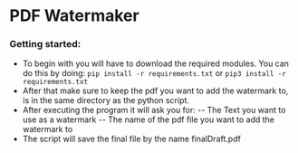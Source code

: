 # PDF Watermaker 

### Getting started: 
- To begin with you will have to download the required modules. You can do this by doing:
    `pip install -r requirements.txt` or `pip3 install -r requirements.txt`
- After that make sure to keep the pdf you want to add the watermark to, is in the same directory as the python script.
- After executing the program it will ask you for: 
    -- The Text you want to use as a watermark
    -- The name of the pdf file you want to add the watermark to
- The script will save the final file by the name finalDraft.pdf
